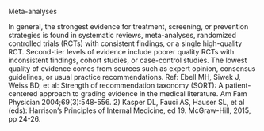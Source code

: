 Meta-analyses

In general, the strongest evidence for treatment, screening, or prevention strategies is found in systematic reviews, meta-analyses, randomized controlled trials (RCTs) with consistent findings, or a single high-quality RCT. Second-tier levels of evidence include poorer quality RCTs with inconsistent findings, cohort studies, or case-control studies. The lowest quality of evidence comes from sources such as expert opinion, consensus guidelines, or usual practice recommendations.
Ref: Ebell MH, Siwek J, Weiss BD, et al: Strength of recommendation taxonomy (SORT): A patient-centered approach to grading evidence in the medical literature. Am Fam Physician 2004;69(3):548-556.  2) Kasper DL, Fauci AS, Hauser SL, et al (eds): Harrison’s Principles of Internal Medicine, ed 19. McGraw-Hill, 2015, pp 24-26.
